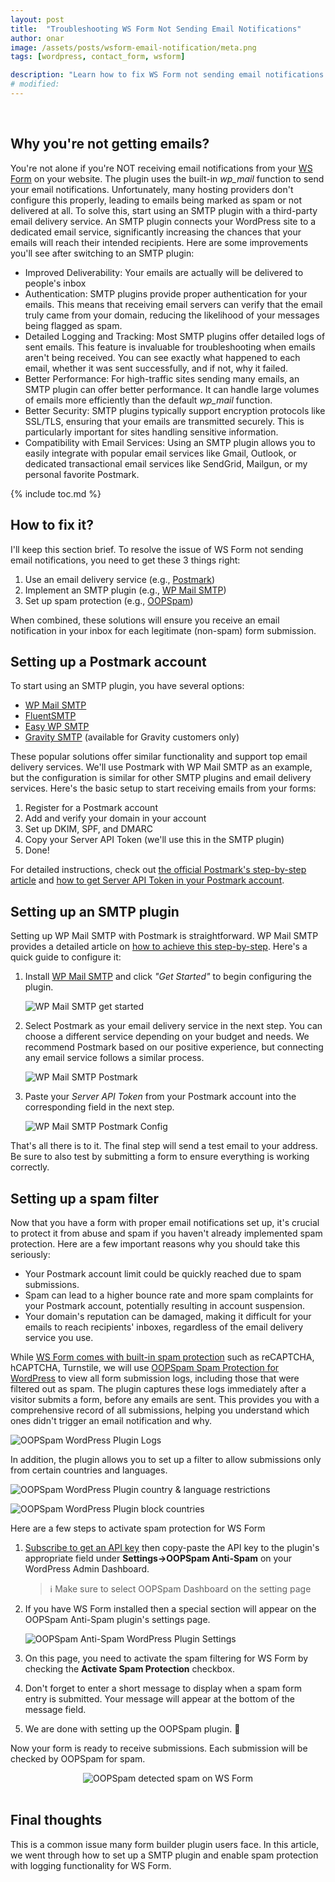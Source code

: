 ```yaml
---
layout: post
title:  "Troubleshooting WS Form Not Sending Email Notifications"
author: onar
image: /assets/posts/wsform-email-notification/meta.png
tags: [wordpress, contact_form, wsform]

description: "Learn how to fix WS Form not sending email notifications. Discover step-by-step solutions using SMTP plugins, email delivery services, and spam protection."
# modified: 
---
```

<center>
<img loading="lazy"  alt="" src="/blog/assets/posts/wsform-email-notification/header.png">
</center>
<br/>

## Why you're not getting emails?

You're not alone if you're NOT receiving email notifications from your [WS Form](https://wsform.com/) on your website. The plugin uses the built-in *wp_mail* function to send your email notifications. Unfortunately, many hosting providers don't configure this properly, leading to emails being marked as spam or not delivered at all.
To solve this, start using an SMTP plugin with a third-party email delivery service. An SMTP plugin connects your WordPress site to a dedicated email service, significantly increasing the chances that your emails will reach their intended recipients. Here are some improvements you'll see after switching to an SMTP plugin:

- Improved Deliverability: Your emails are actually will be delivered to people's inbox
- Authentication: SMTP plugins provide proper authentication for your emails. This means that receiving email servers can verify that the email truly came from your domain, reducing the likelihood of your messages being flagged as spam.
- Detailed Logging and Tracking: Most SMTP plugins offer detailed logs of sent emails. This feature is invaluable for troubleshooting when emails aren't being received. You can see exactly what happened to each email, whether it was sent successfully, and if not, why it failed.
- Better Performance: For high-traffic sites sending many emails, an SMTP plugin can offer better performance. It can handle large volumes of emails more efficiently than the default *wp_mail* function.
- Better Security: SMTP plugins typically support encryption protocols like SSL/TLS, ensuring that your emails are transmitted securely. This is particularly important for sites handling sensitive information.
- Compatibility with Email Services: Using an SMTP plugin allows you to easily integrate with popular email services like Gmail, Outlook, or dedicated transactional email services like SendGrid, Mailgun, or my personal favorite Postmark.

{% include toc.md %}

## How to fix it?

I'll keep this section brief. To resolve the issue of WS Form not sending email notifications, you need to get these 3 things right:

1. Use an email delivery service (e.g., [Postmark](https://postmarkapp.com/))
2. Implement an SMTP plugin (e.g., [WP Mail SMTP](https://wordpress.org/plugins/wp-mail-smtp/))
3. Set up spam protection (e.g., [OOPSpam](https://www.oopspam.com/wordpress))

When combined, these solutions will ensure you receive an email notification in your inbox for each legitimate (non-spam) form submission.

## Setting up a Postmark account

To start using an SMTP plugin, you have several options:

- [WP Mail SMTP](https://wordpress.org/plugins/wp-mail-smtp/)
- [FluentSMTP](https://wordpress.org/plugins/fluent-smtp/)
- [Easy WP SMTP](https://wordpress.org/plugins/easy-wp-smtp/)
- [Gravity SMTP](https://www.gravityforms.com/gravity-smtp/) (available for Gravity customers only)

These popular solutions offer similar functionality and support top email delivery services. We'll use Postmark with WP Mail SMTP as an example, but the configuration is similar for other SMTP plugins and email delivery services. Here's the basic setup to start receiving emails from your forms:

1. Register for a Postmark account
2. Add and verify your domain in your account
3. Set up DKIM, SPF, and DMARC
4. Copy your Server API Token (we'll use this in the SMTP plugin)
5. Done!

For detailed instructions, check out [the official Postmark's step-by-step article](https://postmarkapp.com/support/article/1002-getting-started-with-postmark) and [how to get Server API Token in your Postmark account](https://postmarkapp.com/support/article/1207-how-to-create-and-send-through-message-streams).

## Setting up an SMTP plugin

Setting up WP Mail SMTP with Postmark is straightforward. WP Mail SMTP provides a detailed article on [how to achieve this step-by-step](https://wpmailsmtp.com/docs/how-to-set-up-the-postmark-mailer-in-wp-mail-smtp/). Here's a quick guide to configure it:

1. Install [WP Mail SMTP](https://wordpress.org/plugins/wp-mail-smtp/) and click *"Get Started"* to begin configuring the plugin.

    ![WP Mail SMTP get started](/blog/assets/posts/wpforms-email-notification/wpmail-get-started.png "WP Mail SMTP get started")

2. Select Postmark as your email delivery service in the next step. You can choose a different service depending on your budget and needs. We recommend Postmark based on our positive experience, but connecting any email service follows a similar process.

    ![WP Mail SMTP Postmark](/blog/assets/posts/wpforms-email-notification/wpmail-postmark.png "WP Mail SMTP Postmark")

3. Paste your *Server API Token* from your Postmark account into the corresponding field in the next step.

    ![WP Mail SMTP Postmark Config](/blog/assets/posts/wpforms-email-notification/wpmail-config.png "WP Mail SMTP Postmark Config")

That's all there is to it. The final step will send a test email to your address. Be sure to also test by submitting a form to ensure everything is working correctly.

## Setting up a spam filter

Now that you have a form with proper email notifications set up, it's crucial to protect it from abuse and spam if you haven't already implemented spam protection. Here are a few important reasons why you should take this seriously:

- Your Postmark account limit could be quickly reached due to spam submissions.
- Spam can lead to a higher bounce rate and more spam complaints for your Postmark account, potentially resulting in account suspension.
- Your domain's reputation can be damaged, making it difficult for your emails to reach recipients' inboxes, regardless of the email delivery service you use.

While [WS Form comes with built-in spam protection](https://www.oopspam.com/blog/spam-protection-for-wsform) such as reCAPTCHA, hCAPTCHA, Turnstile, we will use [OOPSpam Spam Protection for WordPress](https://wordpress.org/plugins/oopspam-anti-spam/) to view all form submission logs, including those that were filtered out as spam. The plugin captures these logs immediately after a visitor submits a form, before any emails are sent. This provides you with a comprehensive record of all submissions, helping you understand which ones didn't trigger an email notification and why.

![OOPSpam WordPress Plugin Logs](/blog/assets/posts/wpforms-email-notification/form-entries.png "OOPSpam WordPress Plugin Logs")

In addition, the plugin allows you to set up a filter to allow submissions only from certain countries and languages.

![OOPSpam WordPress Plugin country & language restrictions](https://www.oopspam.com/assets/country-language-filter.png "OOPSpam WordPress Plugin country & language restrictions")

![OOPSpam WordPress Plugin block countries](https://www.oopspam.com/blog/assets/wp-block-countries.png "OOPSpam WordPress Plugin block countries")

Here are a few steps to activate spam protection for WS Form

1. [Subscribe to get an API key](https://app.oopspam.com/Identity/Account/Register) then copy-paste the API key to the plugin's appropriate field under __Settings->OOPSpam Anti-Spam__ on your WordPress Admin Dashboard.

    > ℹ️ Make sure to select OOPSpam Dashboard on the setting page

2. If you have WS Form installed then a special section will appear on the OOPSpam Anti-Spam plugin's settings page.

    ![OOPSpam Anti-Spam WordPress Plugin Settings](/blog/assets/posts/ws-form/oopspam.png "OOPSpam Anti-Spam WordPress Plugin Settings")

3. On this page, you need to activate the spam filtering for WS Form by checking the **Activate Spam Protection** checkbox.

4. Don't forget to enter a short message to display when a spam form entry is submitted. Your message will appear at the bottom of the message field.

5. We are done with setting up the OOPSpam plugin. 🎉

Now your form is ready to receive submissions. Each submission will be checked by OOPSpam for spam.

<center>
<img loading="lazy"  alt="OOPSpam detected spam on WS Form" src="/blog/assets/posts/ws-form/oopspam-message.png">
</center>
<br/>

## Final thoughts

This is a common issue many form builder plugin users face. In this article, we went through how to set up a SMTP plugin and enable spam protection with logging functionality for WS Form.